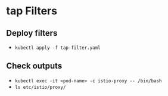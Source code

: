 # tap Filters

## Deploy filters
- `kubectl apply -f tap-filter.yaml`


## Check outputs
- `kubectl exec -it <pod-name> -c istio-proxy -- /bin/bash` 
- `ls etc/istio/proxy/`


